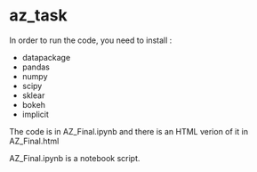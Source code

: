 # az_task

In order to run the code, you need to install :
- datapackage
- pandas 
- numpy 
- scipy
- sklear
- bokeh
- implicit


The code is in 
AZ_Final.ipynb
and there is an HTML verion of it in
AZ_Final.html

AZ_Final.ipynb is a notebook script.
